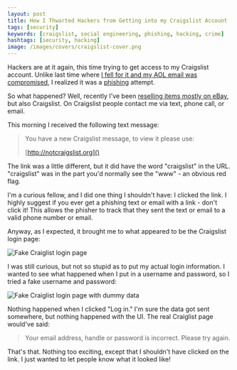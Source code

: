 ```yaml
---
layout: post
title: How I Thwarted Hackers from Getting into my Craigslist Account
tags: [security]
keywords: [craigslist, social engineering, phishing, hacking, crime]
hashtags: [security, hacking]
image: /images/covers/craigslist-cover.png
---
```


Hackers are at it again, this time trying to get access to my Craigslist account. Unlike last time where [I fell for it and my AOL email was compromised](https://www.joehxblog.com/how_my_aol_email_got_hacked/), I realized it was a [phishing](https://en.wikipedia.org/wiki/Phishing) attempt.

So what happened? Well, recently I've been [reselling items mostly on eBay](https://www.joehxblog.com/six_essential_items_for_reselling_on_ebay_and_amazon/), but also Craigslist. On Craigslist people contact me via text, phone call, or email.

This morning I received the following text message:

> You have a new Craigslist message, to view it please use:
>
> [http://notcraigslist.org]()

The link was a little different, but it did have the word "craigslist" in the URL. "craigslist" was in the part you'd normally see the "www" - an obvious red flag.

I'm a curious fellow, and I did one thing I shouldn't have: I clicked the link. I highly suggest if you ever get a phishing text or email with a link - don't click it! This allows the phisher to track that they sent the text or email to a valid phone number or email.

Anyway, as I expected, it brought me to what appeared to be the Craigslist login page:

![Fake Craiglist login page](/images/craigslist1.png)

I was still curious, but not so stupid as to put my actual login information. I wanted to see what happened when I put in a username and password, so I tried a fake username and password:

![Fake Craiglist login page with dummy data](/images/craigslist2.png)

Nothing happened when I clicked "Log in." I'm sure the data got sent somewhere, but nothing happened with the UI. The real Craiglist page would've said:

> Your email address, handle or password is incorrect. Please try again.

That's that. Nothing too exciting, except that I shouldn't have clicked on the link. I just wanted to let people know what it looked like!
